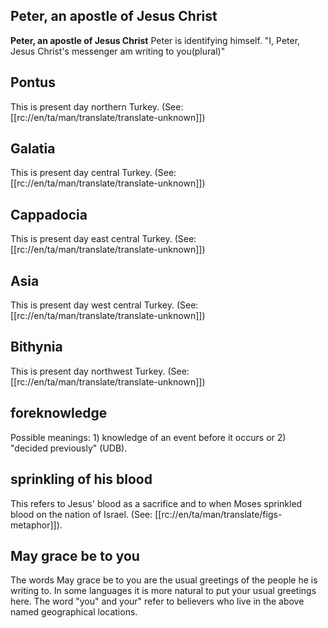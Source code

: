 ## Peter, an apostle of Jesus Christ ##

<b>Peter, an apostle of Jesus Christ</b> Peter is identifying himself. "I, Peter, Jesus Christ's messenger am writing to you(plural)"

## Pontus ##

This is present day northern Turkey. (See: [[rc://en/ta/man/translate/translate-unknown]])

## Galatia ##

This is present day central Turkey. (See: [[rc://en/ta/man/translate/translate-unknown]])

## Cappadocia ##

This is present day east central Turkey. (See: [[rc://en/ta/man/translate/translate-unknown]])

## Asia ##

This is present day west central Turkey. (See: [[rc://en/ta/man/translate/translate-unknown]])

## Bithynia ##

This is present day northwest Turkey. (See: [[rc://en/ta/man/translate/translate-unknown]])

## foreknowledge ##

Possible meanings: 1) knowledge of an event before it occurs or 2) "decided previously" (UDB).

## sprinkling of his blood ##

This refers to Jesus' blood as a sacrifice and to when Moses sprinkled blood on the nation of Israel. (See: [[rc://en/ta/man/translate/figs-metaphor]]).

## May grace be to you ##

The words May grace be to you are the usual greetings of the people he is writing to. In some languages it is more natural to put your usual greetings here. The word "you" and your" refer to believers who live in the above named geographical locations.